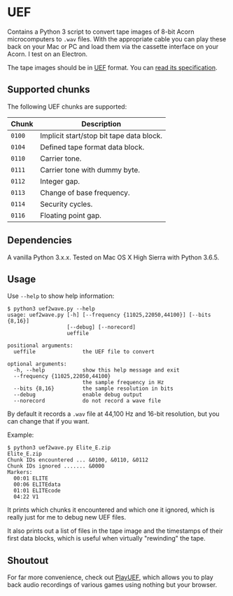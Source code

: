 # UEF

Contains a Python 3 script to convert tape images of 8-bit Acorn microcomputers
to `.wav` files. With the appropriate cable you can play these back on your Mac
or PC and load them via the cassette interface on your Acorn. I test on an
Electron.

The tape images should be in [UEF](https://en.wikipedia.org/wiki/Unified_Emulator_Format)
format. You can [read its specification](http://electrem.emuunlim.com/UEFSpecs.htm).

## Supported chunks

The following UEF chunks are supported:

Chunk  | Description
-------|------------
`0100` | Implicit start/stop bit tape data block.
`0104` | Defined tape format data block.
`0110` | Carrier tone.
`0111` | Carrier tone with dummy byte.
`0112` | Integer gap.
`0113` | Change of base frequency.
`0114` | Security cycles.
`0116` | Floating point gap.

## Dependencies

A vanilla Python 3.x.x. Tested on Mac OS X High Sierra with Python 3.6.5.

## Usage

Use `--help` to show help information:

```
$ python3 uef2wave.py --help
usage: uef2wave.py [-h] [--frequency {11025,22050,44100}] [--bits {8,16}]
                   [--debug] [--norecord]
                   ueffile

positional arguments:
  ueffile               the UEF file to convert

optional arguments:
  -h, --help            show this help message and exit
  --frequency {11025,22050,44100}
                        the sample frequency in Hz
  --bits {8,16}         the sample resolution in bits
  --debug               enable debug output
  --norecord            do not record a wave file
```

By default it records a `.wav` file at 44,100 Hz and 16-bit resolution, but you
can change that if you want.

Example:

```
$ python3 uef2wave.py Elite_E.zip
Elite_E.zip
Chunk IDs encountered ... &0100, &0110, &0112
Chunk IDs ignored ....... &0000
Markers:
  00:01 ELITE
  00:06 ELITEdata
  01:01 ELITEcode
  04:22 V1
```

It prints which chunks it encountered and which one it ignored, which is really
just for me to debug new UEF files.

It also prints out a list of files in the tape image and the timestamps of their
first data blocks, which is useful when virtually "rewinding" the tape.

## Shoutout

For far more convenience, check out [PlayUEF](http://www.8bitkick.cc/playuef.html),
which allows you to play back audio recordings of various games using nothing
but your browser.